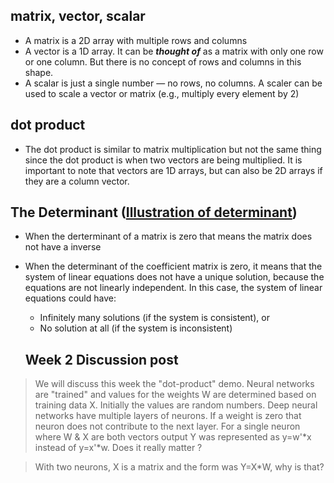 ## matrix, vector, scalar
* A matrix is a 2D array with multiple rows and columns
* A vector is a 1D array. It can be _**thought of**_ as a matrix with only one row or one column. But there is no concept of rows and columns in this shape.
* A scalar is just a single number — no rows, no columns. A scaler can be used to scale a vector or matrix (e.g., multiply every element by 2)

## dot product
* The dot product is similar to matrix multiplication but not the same thing since the dot product is when two vectors are being multiplied. It is important to note that vectors are 1D arrays, but can also be 2D arrays if they are a column vector.

## The Determinant ([Illustration of determinant](https://www.youtube.com/watch?v=Ip3X9LOh2dk&list=PLZHQObOWTQDPD3MizzM2xVFitgF8hE_ab&index=8))
* When the derterminant of a matrix is zero that means the matrix does not have a inverse
* When the determinant of the coefficient matrix is zero, it means that the system of linear equations does not have a unique solution, because the equations are not linearly independent. In this case, the system of linear equations could have:
    * Infinitely many solutions (if the system is consistent), or
    * No solution at all (if the system is inconsistent)
 
  ## Week 2 Discussion post

> We will discuss this week the "dot-product" demo. Neural networks are "trained" and values for the weights W are determined based on training data X. Initially the values are random numbers. Deep neural networks have multiple layers of neurons. If a weight is zero that neuron does not contribute to the next layer. For a single neuron where W & X are both vectors output Y was represented as y=w'*x instead of y=x'*w. Does it really matter ? 

> With two neurons, X is a matrix and the form was Y=X*W, why is that? 
